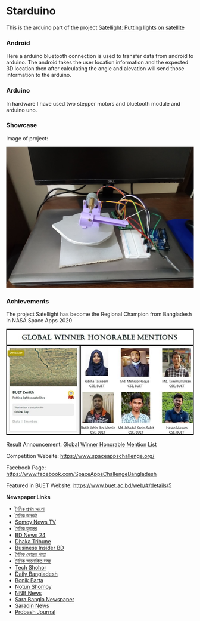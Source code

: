 # Starduino

This is the arduino part of the project [Satellight: Putting lights on satellite](https://satellight.netlify.app/)

### Android

Here a arduino bluetooth connection is used to transfer data from android to arduino. The android takes the user location information and the expected 3D location then after calculating the angle and alevation will send those information to the arduino.

### Arduino

 In hardware I have used two stepper motors and bluetooth module and arduino uno.

### Showcase

Image of project:

![Image of Arduino](https://github.com/TamimEhsan/Starduino/blob/main/Assets/image1.jpg)


### Achievements

The project Satellight has become the Regional Champion from Bangladesh in NASA Space Apps 2020

![](Assets/group.jpg)

Result Announcement: [Global Winner Honorable Mention List](https://2020.spaceappschallenge.org/awards/honorable-mentions)

Competition Website: https://www.spaceappschallenge.org/

Facebook Page: https://www.facebook.com/SpaceAppsChallengeBangladesh

Featured in BUET Website: https://www.buet.ac.bd/web/#/details/5



**Newspaper Links**

- [দৈনিক প্রথম আলো](https://www.prothomalo.com/feature/shapno/বুয়েট-পেল-নাসার-পুরস্কার)
- [দৈনিক জনকণ্ঠ](https://www.dailyjanakantha.com/details/article/552918/অনারেবল-মেনশন-তালিকায়-বাংলাদেশ/)
- [Somoy News TV](https://m.somoynews.tv/pages/details/261544?fbclid=IwAR1tx4B7Nqky5IB6aMUmgRE3SoGPRhbfvx1hMJPElsBYEnf6swB61E05ydg)
- [দৈনিক যুগান্তর](https://www.jugantor.com/tech/389111/নাসা-স্পেস-অ্যাপস-প্রতিযোগিতায়-ওয়ার্ল্ড-চ্যাম্পিয়ন-বাংলাদেশ?fbclid=IwAR2ESizi_2BY1lpq4l2Mu4rm2srVrWM844WpcbkAMbeapVq3TMXj3Gqz0xo)
- [BD News 24](https://bangla.bdnews24.com/tech/article1854041.bdnews)
- [Dhaka Tribune](https://www.dhakatribune.com/bangladesh/2021/01/30/bangladesh-wins-in-honourable-mention-category-of-nasa-space-app-challenge?fbclid=IwAR1tx4B7Nqky5IB6aMUmgRE3SoGPRhbfvx1hMJPElsBYEnf6swB61E05ydg)
- [Business Insider BD](https://www.businessinsiderbd.com/tech/news/2136/buet-team-becomes-category-champion-in-nasa-apps-contest?fbclid=IwAR1hLbrAS_hXmQrXuOLYVGBsk-MZOl2c-TxEHfcs7lfxUhMezRyynJimADs)
- [দৈনিক ভোরের পাতা](https://dailyvorerpata.com/details.php?id=55670)
- [দৈনিক আলোকিত সময়](https://dainikalokitosomoy.com/2021/01/30/নাসা-অনারেবল-মেনশন-ক্য/#.YBj3LugzZPY)
- [Tech Shohor](https://techshohor.com/182638/স্পেস-অ্যাপস-প্রতিযেগিতা/)
- [Daily Bangladesh](https://www.daily-bangladesh.com/education/229694)
- [Bonik Barta](https://bonikbarta.net/home/news_description/254585/গ্লোবাল-ফাইনালিস্ট-‘অনারেবল-মেনশন’-তালিকায়-বাংলাদেশ)
- [Notun Shomoy](https://notunshomoy.com/details.php?id=103144&fbclid=IwAR1i7cbR4nGWGI9kPlfKydVpuo3882ApDrThm6xvhoM3pAt409h253VShQQ)
- [NNB News](https://www.nnb.com.bd/details.php?id=42630)
- [Sara Bangla Newspaper](https://sarabangla.net/post/sb-513424/)
- [Saradin News](http://saradin.news/archives/57082)
- [Probash Journal](http://probashjournal.com/2021/01/30/নাসার-স্পেস-অ্যাপস-প্রতি/)
